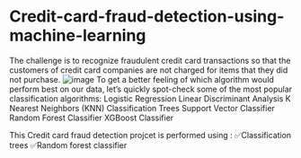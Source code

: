 # Credit-card-fraud-detection-using-machine-learning
The challenge is to recognize fraudulent credit card transactions so that the customers of credit card companies are not charged for items that they did not purchase.
![image](https://user-images.githubusercontent.com/83292249/134882256-1fa3cef7-45ab-4428-960e-3e3c32ef518b.png)
To get a better feeling of which algorithm would perform best on our data, let’s quickly spot-check some of the most popular classification algorithms:
Logistic Regression
Linear Discriminant Analysis
K Nearest Neighbors (KNN)
Classification Trees
Support Vector Classifier
Random Forest Classifier
XGBoost Classifier

This Credit card fraud detection projcet is performed using :
✅Classification trees
✅Random forest classifier

